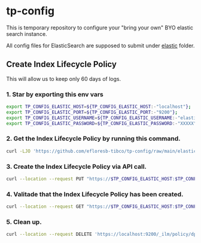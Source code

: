 # tp-config
This is temporary repository to configure your "bring your own" BYO elastic search instance.

All config files for ElasticSearch are supposed to submit under [elastic](https://github.com/efloresb-tibco/tp-config/raw/main/elastic) folder.

## Create Index Lifecycle Policy
This will allow us to keep only 60 days of logs.

### 1. Star by exporting this env vars
```bash
export TP_CONFIG_ELASTIC_HOST=${TP_CONFIG_ELASTIC_HOST:-"localhost"};
export TP_CONFIG_ELASTIC_PORT=${TP_CONFIG_ELASTIC_PORT:-"9200"};
export TP_CONFIG_ELASTIC_USERNAME=${TP_CONFIG_ELASTIC_USERNAME:-"elastic"};
export TP_CONFIG_ELASTIC_PASSWORD=${TP_CONFIG_ELASTIC_PASSWORD:-"XXXXX"};
```

### 2. Get the Index Lifecycle Policy by running this command.
```bash
curl -LJO 'https://github.com/efloresb-tibco/tp-config/raw/main/elastic/index-tp-lifecycle.json' -o index-tp-lifecycle.json
```

### 3. Create the Index Lifecycle Policy via API call.
```bash
curl --location --request PUT "https://$TP_CONFIG_ELASTIC_HOST:$TP_CONFIG_ELASTIC_PORT/_ilm/policy/dp-config-es-user-index-60d-lifecycle-policy" -u "$TP_CONFIG_ELASTIC_USERNAME:$TP_CONFIG_ELASTIC_PASSWORD" -k -H 'Content-Type: application/json' --data "@index-tp-lifecycle.json"
```

### 4. Valitade that the Index Lifecycle Policy has been created.
```bash
curl --location --request GET "https://$TP_CONFIG_ELASTIC_HOST:$TP_CONFIG_ELASTIC_PORT/_ilm/policy/dp-config-es-user-index-60d-lifecycle-policy" -u "$TP_CONFIG_ELASTIC_USERNAME:$TP_CONFIG_ELASTIC_PASSWORD" -k | jq
```
### 5. Clean up.
```bash
curl --location --request DELETE 'https://localhost:9200/_ilm/policy/dp-config-es-user-index-60d-lifecycle-policy' -u "elastic:$PASSWORD" -k
```
